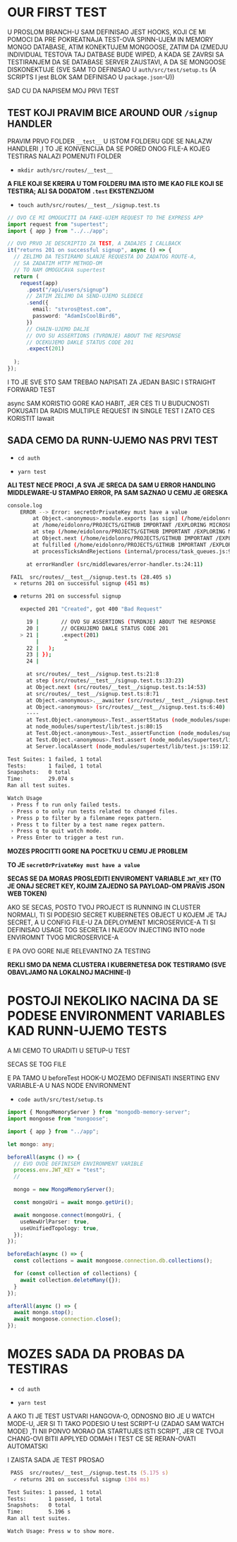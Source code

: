 # OUR FIRST TEST

U PROSLOM BRANCH-U SAM DEFINISAO JEST HOOKS, KOJI CE MI POMOCI DA PRE POKREATNAJA TEST-OVA SPINN-UJEM IN MEMORY MONGO DATABASE, ATIM KONEKTUJEM MONGOOSE, ZATIM DA IZMEDJU INDIVIDUAL TESTOVA TAJ DATBASE BUDE WIPED, A KADA SE ZAVRSI SA TESTIRANJEM DA SE DATABASE SERVER ZAUSTAVI, A DA SE MONGOOSE DISKONEKTUJE (SVE SAM TO DEFINISAO U `auth/src/test/setup.ts` (A SCRIPTS I jest BLOK SAM DEFINISAO U `package.json`-U))

SAD CU DA NAPISEM MOJ PRVI TEST

## TEST KOJI PRAVIM BICE AROUND OUR `/signup` HANDLER

PRAVIM PRVO FOLDER `__test__` U ISTOM FOLDERU GDE SE NALAZW HANDLERI ,I TO JE KONVENCIJA DA SE PORED ONOG FILE-A KOJEG TESTIRAS NALAZI POMENUTI FOLDER

- `mkdir auth/src/routes/__test__`

**A FILE KOJI SE KREIRA U TOM FOLDERU IMA ISTO IME KAO FILE KOJI SE TESTIRA; ALI SA DODATOM `.test` EKSTENZIJOM**

- `touch auth/src/routes/__test__/signup.test.ts`

```ts
// OVO CE MI OMOGUCITI DA FAKE-UJEM REQUEST TO THE EXPRESS APP
import request from "supertest";
import { app } from "../../app";

// OVO PRVO JE DESCRIPTIO ZA TEST, A ZADAJES I CALLBACK
it("returns 201 on successful signup", async () => {
  // ZELIMO DA TESTIRAMO SLANJE REQUESTA DO ZADATOG ROUTE-A,
  // SA ZADATIM HTTP METHOD-OM
  // TO NAM OMOGUCAVA supertest
  return (
    request(app)
      .post("/api/users/signup")
      // ZATIM ZELIMO DA SEND-UJEMO SLEDECE
      .send({
        email: "stvros@test.com",
        password: "AdamIsCoolBird6",
      })
      // CHAIN-UJEMO DALJE
      // OVO SU ASSERTIONS (TVRDNJE) ABOUT THE RESPONSE
      // OCEKUJEMO DAKLE STATUS CODE 201
      .expect(201)
      
  );
});
```

I TO JE SVE STO SAM TREBAO NAPISATI ZA JEDAN BASIC I STRAIGHT FORWARD TEST

async SAM KORISTIO GORE KAO HABIT, JER CES TI U BUDUCNOSTI POKUSATI DA RADIS MULTIPLE REQUEST IN SINGLE TEST I ZATO CES KORISTIT Iawait

## SADA CEMO DA RUNN-UJEMO NAS PRVI TEST

- `cd auth`

- `yarn test`

**ALI TEST NECE PROCI ,A SVA JE SRECA DA SAM U ERROR HANDLING MIDDLEWARE-U STAMPAO ERROR, PA SAM SAZNAO U CEMU JE GRESKA**

```bash
console.log
    ERROR --> Error: secretOrPrivateKey must have a value
        at Object.<anonymous>.module.exports [as sign] (/home/eidolonro/PROJECTS/GITHUB IMPORTANT /EXPLORING MICROSERVICES/2_micro_ticket/auth/node_modules/jsonwebtoken/sign.js:107:20)
        at /home/eidolonro/PROJECTS/GITHUB IMPORTANT /EXPLORING MICROSERVICES/2_micro_ticket/auth/src/routes/signup.ts:53:21
        at step (/home/eidolonro/PROJECTS/GITHUB IMPORTANT /EXPLORING MICROSERVICES/2_micro_ticket/auth/src/routes/signup.ts:33:23)
        at Object.next (/home/eidolonro/PROJECTS/GITHUB IMPORTANT /EXPLORING MICROSERVICES/2_micro_ticket/auth/src/routes/signup.ts:14:53)
        at fulfilled (/home/eidolonro/PROJECTS/GITHUB IMPORTANT /EXPLORING MICROSERVICES/2_micro_ticket/auth/src/routes/signup.ts:5:58)
        at processTicksAndRejections (internal/process/task_queues.js:93:5)

      at errorHandler (src/middlewares/error-handler.ts:24:11)

 FAIL  src/routes/__test__/signup.test.ts (28.405 s)
  ✕ returns 201 on successful signup (451 ms)

  ● returns 201 on successful signup

    expected 201 "Created", got 400 "Bad Request"

      19 |       // OVO SU ASSERTIONS (TVRDNJE) ABOUT THE RESPONSE
      20 |       // OCEKUJEMO DAKLE STATUS CODE 201
    > 21 |       .expect(201)
         |        ^
      22 |   );
      23 | });
      24 |

      at src/routes/__test__/signup.test.ts:21:8
      at step (src/routes/__test__/signup.test.ts:33:23)
      at Object.next (src/routes/__test__/signup.test.ts:14:53)
      at src/routes/__test__/signup.test.ts:8:71
      at Object.<anonymous>.__awaiter (src/routes/__test__/signup.test.ts:4:12)
      at Object.<anonymous> (src/routes/__test__/signup.test.ts:6:40)
      ----
      at Test.Object.<anonymous>.Test._assertStatus (node_modules/supertest/lib/test.js:296:12)
      at node_modules/supertest/lib/test.js:80:15
      at Test.Object.<anonymous>.Test._assertFunction (node_modules/supertest/lib/test.js:311:11)
      at Test.Object.<anonymous>.Test.assert (node_modules/supertest/lib/test.js:201:21)
      at Server.localAssert (node_modules/supertest/lib/test.js:159:12)

Test Suites: 1 failed, 1 total
Tests:       1 failed, 1 total
Snapshots:   0 total
Time:        29.074 s
Ran all test suites.

Watch Usage
 › Press f to run only failed tests.
 › Press o to only run tests related to changed files.
 › Press p to filter by a filename regex pattern.
 › Press t to filter by a test name regex pattern.
 › Press q to quit watch mode.
 › Press Enter to trigger a test run.

```

**MOZES PROCITTI GORE NA POCETKU U CEMU JE PROBLEM**

**TO JE `secretOrPrivateKey must have a value`**

**SECAS SE DA MORAS PROSLEDITI ENVIROMENT VARIABLE `JWT_KEY` (TO JE ONAJ SECRET KEY, KOJIM ZAJEDNO SA PAYLOAD-OM PRAVIS JSON WEB TOKEN)**

AKO SE SECAS, POSTO TVOJ PROJECT IS RUNNING IN CLUSTER NORMALI, TI SI PODESIO SECRET KUBERNETES OBJECT U KOJEM JE TAJ SECRET, A U CONFIG FILE-U ZA DEPLOYMENT MICROSERVICE-A TI SI DEFINISAO USAGE TOG SECRETA I NJEGOV INJECTING INTO node ENVIROMNT TVOG MICROSERVICE-A

E PA OVO GORE NIJE RELEVANTNO ZA TESTING

**REKLI SMO DA NEMA CLUSTERA I KUBERNETESA DOK TESTIRAMO (SVE OBAVLJAMO NA LOKALNOJ MACHINE-I)**

# POSTOJI NEKOLIKO NACINA DA SE PODESE ENVIRONMENT VARIABLES KAD  RUNN-UJEMO TESTS

A MI CEMO TO URADITI U SETUP-U TEST

SECAS SE TOG FILE

E PA TAMO U beforeTest HOOK-U MOZEMO DEFINISATI INSERTING ENV VARIABLE-A U NAS NODE ENVIRONMENT

- `code auth/src/test/setup.ts`

```ts
import { MongoMemoryServer } from "mongodb-memory-server";
import mongoose from "mongoose";

import { app } from "../app";

let mongo: any;

beforeAll(async () => {
  // EVO OVDE DEFINISEM ENVIRONMENT VARIBLE
  process.env.JWT_KEY = "test";
  //

  mongo = new MongoMemoryServer();

  const mongoUri = await mongo.getUri();

  await mongoose.connect(mongoUri, {
    useNewUrlParser: true,
    useUnifiedTopology: true,
  });
});

beforeEach(async () => {
  const collections = await mongoose.connection.db.collections();

  for (const collection of collections) {
    await collection.deleteMany({});
  }
});

afterAll(async () => {
  await mongo.stop();
  await mongoose.connection.close();
});

```

# MOZES SADA DA PROBAS DA TESTIRAS

- `cd auth`

- `yarn test`

A AKO TI JE TEST USTVARI HANGOVA-O, ODNOSNO BIO JE U WATCH MODE-U, JER SI TI TAKO PODESIO U test SCRIPT-U (ZADAO SAM WATCH MODE) ,TI NII PONVO MORAO DA STARTUJES ISTI SCRIPT, JER CE TVOJI CHANG-OVI BITII APPLYED ODMAH I TEST CE SE RERAN-OVATI AUTOMATSKI

I ZAISTA SADA JE TEST PROSAO

```zsh
 PASS  src/routes/__test__/signup.test.ts (5.175 s)
  ✓ returns 201 on successful signup (304 ms)

Test Suites: 1 passed, 1 total
Tests:       1 passed, 1 total
Snapshots:   0 total
Time:        5.196 s
Ran all test suites.

Watch Usage: Press w to show more.

```
